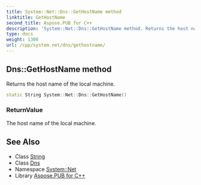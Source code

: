 ```yaml
---
title: System::Net::Dns::GetHostName method
linktitle: GetHostName
second_title: Aspose.PUB for C++
description: 'System::Net::Dns::GetHostName method. Returns the host name of the local machine in C++.'
type: docs
weight: 1300
url: /cpp/system.net/dns/gethostname/
---
```

## Dns::GetHostName method


Returns the host name of the local machine.

```cpp
static String System::Net::Dns::GetHostName()
```


### ReturnValue

The host name of the local machine.

## See Also

* Class [String](../../../system/string/)
* Class [Dns](../)
* Namespace [System::Net](../../)
* Library [Aspose.PUB for C++](../../../)
